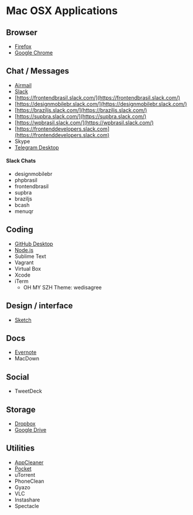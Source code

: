 # Mac OSX Applications


## Browser

* [Firefox](https://www.mozilla.org/en-US/firefox/new/)
* [Google Chrome](https://www.google.com/chrome/browser/desktop/index.html)

## Chat / Messages

* [Airmail](https://itunes.apple.com/br/app/airmail-2.5/id918858936?mt=12)
* [Slack](https://itunes.apple.com/br/app/slack/id803453959?mt=12)
 * [https://frontendbrasil.slack.com/](https://frontendbrasil.slack.com/)
 * [https://designmobilebr.slack.com/](https://designmobilebr.slack.com/)
 * [https://braziljs.slack.com/](https://braziljs.slack.com/)
 * [https://supbra.slack.com/](https://supbra.slack.com/)
 * [https://wpbrasil.slack.com/](https://wpbrasil.slack.com/)
 * [https://frontenddevelopers.slack.com](https://frontenddevelopers.slack.com)
* Skype
* [Telegram Desktop](https://itunes.apple.com/br/app/telegram-desktop/id946399090?mt=12)

#### Slack Chats
* designmobilebr
* phpbrasil
* frontendbrasil
* supbra
* braziljs
* bcash
* menuqr


## Coding
* [GitHub Desktop](https://desktop.github.com/)
* [Node.js](https://nodejs.org/en/)
* Sublime Text
* Vagrant
* Virtual Box
* Xcode
* iTerm
  *   OH MY SZH Theme: wedisagree


## Design / interface

* [Sketch](http://bohemiancoding.com/static/download/sketch.zip)


## Docs

* [Evernote](https://itunes.apple.com/us/app/evernote/id406056744?mt=12)
* MacDown


## Social

* TweetDeck


## Storage

* [Dropbox](https://www.dropbox.com/en/downloading?os=mac)
* [Google Drive](https://www.google.com/drive/download/)


## Utilities

* [AppCleaner](http://www.freemacsoft.net/appcleaner/)
* [Pocket](https://itunes.apple.com/app/pocket/id568494494?ls=1&mt=12)
* uTorrent
* PhoneClean
* Gyazo
* VLC
* Instashare
* Spectacle
